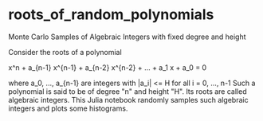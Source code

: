 # roots_of_random_polynomials
Monte Carlo Samples of Algebraic Integers with fixed degree and height

Consider the roots of a polynomial

x^n + a_{n-1} x^{n-1} + a_{n-2} x^{n-2} + ... + a_1 x + a_0 = 0

where a_0, ..., a_{n-1} are integers with |a_i| <= H for all i = 0, ..., n-1
Such a polynomial is said to be of degree "n" and height "H".
Its roots are called algebraic integers.
This Julia notebook randomly samples such algebraic integers and plots some histograms.
